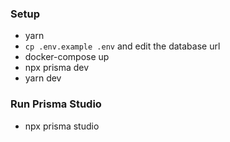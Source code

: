 ### Setup
* yarn
* `cp .env.example .env` and edit the database url
* docker-compose up
* npx prisma dev
* yarn dev

### Run Prisma Studio
* npx prisma studio
